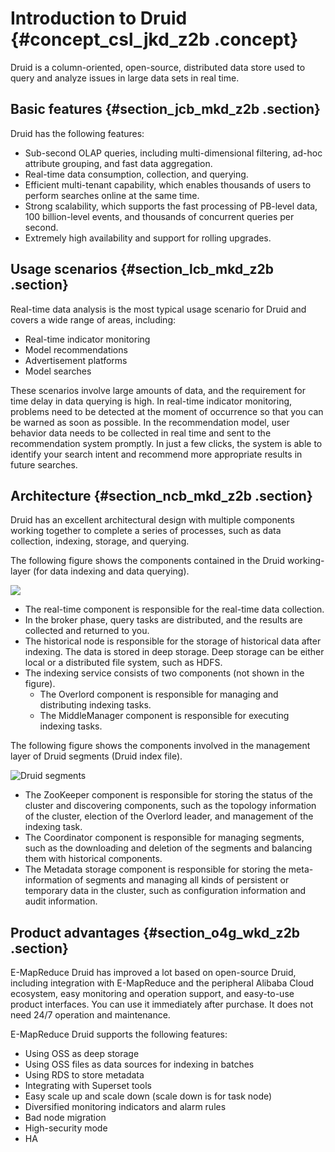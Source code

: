 # Introduction to Druid {#concept_csl_jkd_z2b .concept}

Druid is a column-oriented, open-source, distributed data store used to query and analyze issues in large data sets in real time.

## Basic features {#section_jcb_mkd_z2b .section}

Druid has the following features:

-   Sub-second OLAP queries, including multi-dimensional filtering, ad-hoc attribute grouping, and fast data aggregation.
-   Real-time data consumption, collection, and querying.
-   Efficient multi-tenant capability, which enables thousands of users to perform searches online at the same time.
-   Strong scalability, which supports the fast processing of PB-level data, 100 billion-level events, and thousands of concurrent queries per second.
-   Extremely high availability and support for rolling upgrades.

## Usage scenarios {#section_lcb_mkd_z2b .section}

Real-time data analysis is the most typical usage scenario for Druid and covers a wide range of areas, including:

-   Real-time indicator monitoring
-   Model recommendations
-   Advertisement platforms
-   Model searches

These scenarios involve large amounts of data, and the requirement for time delay in data querying is high. In real-time indicator monitoring, problems need to be detected at the moment of occurrence so that you can be warned as soon as possible. In the recommendation model, user behavior data needs to be collected in real time and sent to the recommendation system promptly. In just a few clicks, the system is able to identify your search intent and recommend more appropriate results in future searches.

## Architecture {#section_ncb_mkd_z2b .section}

Druid has an excellent architectural design with multiple components working together to complete a series of processes, such as data collection, indexing, storage, and querying.

The following figure shows the components contained in the Druid working-layer \(for data indexing and data querying\).

![](http://static-aliyun-doc.oss-cn-hangzhou.aliyuncs.com/assets/img/17905/154770959210852_en-US.png)

-   The real-time component is responsible for the real-time data collection.
-   In the broker phase, query tasks are distributed, and the results are collected and returned to you.
-   The historical node is responsible for the storage of historical data after indexing. The data is stored in deep storage. Deep storage can be either local or a distributed file system, such as HDFS.
-   The indexing service consists of two components \(not shown in the figure\).
    -   The Overlord component is responsible for managing and distributing indexing tasks.
    -   The MiddleManager component is responsible for executing indexing tasks.

The following figure shows the components involved in the management layer of Druid segments \(Druid index file\).

![Druid segments](http://static-aliyun-doc.oss-cn-hangzhou.aliyuncs.com/assets/img/17905/154770959210853_en-US.png)

-   The ZooKeeper component is responsible for storing the status of the cluster and discovering components, such as the topology information of the cluster, election of the Overlord leader, and management of the indexing task.
-   The Coordinator component is responsible for managing segments, such as the downloading and deletion of the segments and balancing them with historical components.
-   The Metadata storage component is responsible for storing the meta-information of segments and managing all kinds of persistent or temporary data in the cluster, such as configuration information and audit information.

## Product advantages {#section_o4g_wkd_z2b .section}

E-MapReduce Druid has improved a lot based on open-source Druid, including integration with E-MapReduce and the peripheral Alibaba Cloud ecosystem, easy monitoring and operation support, and easy-to-use product interfaces. You can use it immediately after purchase. It does not need 24/7 operation and maintenance.

E-MapReduce Druid supports the following features:

-   Using OSS as deep storage
-   Using OSS files as data sources for indexing in batches
-   Using RDS to store metadata
-   Integrating with Superset tools
-   Easy scale up and scale down \(scale down is for task node\)
-   Diversified monitoring indicators and alarm rules
-   Bad node migration
-   High-security mode
-   HA

